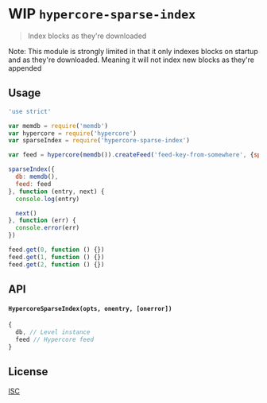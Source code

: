 # WIP `hypercore-sparse-index`

> Index blocks as they're downloaded

Note: This module is strongly limited in that it only indexes blocks on startup
and as they're downloaded. Meaning it will not index new blocks as they're
appended

## Usage

```js
'use strict'

var memdb = require('memdb')
var hypercore = require('hypercore')
var sparseIndex = require('hypercore-sparse-index')

var feed = hypercore(memdb()).createFeed('feed-key-from-somewhere', {sparse: true})

sparseIndex({
  db: memdb(),
  feed: feed
}, function (entry, next) {
  console.log(entry)

  next()
}, function (err) {
  console.error(err)
})

feed.get(0, function () {})
feed.get(1, function () {})
feed.get(2, function () {})

```

## API

#### `HypercoreSparseIndex(opts, onentry, [onerror])`

```js
{
  db, // Level instance
  feed // Hypercore feed
}
```

## License

[ISC](LICENSE.md)
